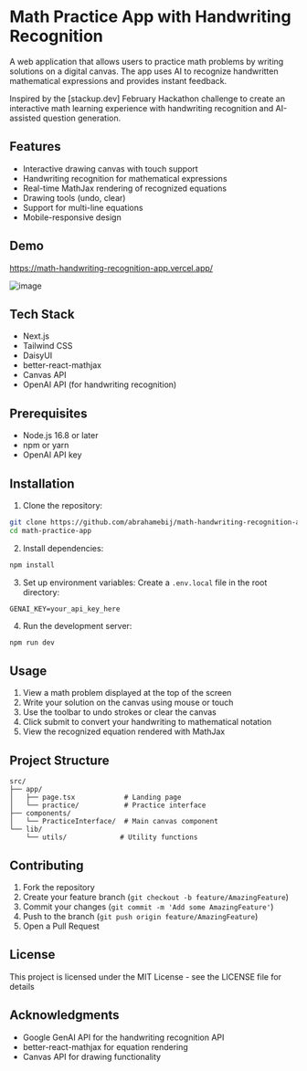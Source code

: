 
# Math Practice App with Handwriting Recognition

A web application that allows users to practice math problems by writing solutions on a digital canvas. The app uses AI to recognize handwritten mathematical expressions and provides instant feedback.

Inspired by the [stackup.dev] February Hackathon challenge to create an interactive math learning experience with handwriting recognition and AI-assisted question generation.


## Features

- Interactive drawing canvas with touch support
- Handwriting recognition for mathematical expressions
- Real-time MathJax rendering of recognized equations
- Drawing tools (undo, clear)
- Support for multi-line equations
- Mobile-responsive design

## Demo
https://math-handwriting-recognition-app.vercel.app/

![image](https://github.com/user-attachments/assets/9eba9c40-b2c1-4963-961e-c06b4ffc6d26)



## Tech Stack

- Next.js
- Tailwind CSS
- DaisyUI
- better-react-mathjax
- Canvas API
- OpenAI API (for handwriting recognition)

## Prerequisites

- Node.js 16.8 or later
- npm or yarn
- OpenAI API key

## Installation

1. Clone the repository:
```bash
git clone https://github.com/abrahamebij/math-handwriting-recognition-app
cd math-practice-app
```

2. Install dependencies:
```bash
npm install
```

3. Set up environment variables:
Create a `.env.local` file in the root directory:
```env
GENAI_KEY=your_api_key_here
```

4. Run the development server:
```bash
npm run dev
```

## Usage

1. View a math problem displayed at the top of the screen
2. Write your solution on the canvas using mouse or touch
3. Use the toolbar to undo strokes or clear the canvas
4. Click submit to convert your handwriting to mathematical notation
5. View the recognized equation rendered with MathJax

## Project Structure

```
src/
├── app/
│   ├── page.tsx            # Landing page
│   └── practice/           # Practice interface
├── components/
│   └── PracticeInterface/  # Main canvas component
└── lib/
    └── utils/             # Utility functions
```

## Contributing

1. Fork the repository
2. Create your feature branch (`git checkout -b feature/AmazingFeature`)
3. Commit your changes (`git commit -m 'Add some AmazingFeature'`)
4. Push to the branch (`git push origin feature/AmazingFeature`)
5. Open a Pull Request

## License

This project is licensed under the MIT License - see the LICENSE file for details

## Acknowledgments

- Google GenAI API for the handwriting recognition API
- better-react-mathjax for equation rendering
- Canvas API for drawing functionality

